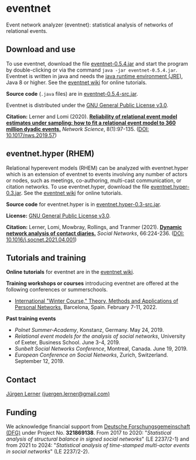 # eventnet
Event network analyzer (eventnet): statistical analysis of networks of relational events.

## Download and use
To use eventnet, download the file [eventnet-0.5.4.jar](https://github.com/juergenlerner/eventnet/raw/master/jars/eventnet-0.5.4.jar) and start the program by double-clicking or via the command `java -jar eventnet-0.5.4.jar`. Eventnet is written in java and needs the <a href="http://www.oracle.com/technetwork/java/javase/downloads/index.html">java runtime environment (JRE)</a>, Java 8 or higher. See the [eventnet wiki](https://github.com/juergenlerner/eventnet/wiki) for online tutorials.

**Source code** (```.java``` files) are in [eventnet-0.5.4-src.jar](https://github.com/juergenlerner/eventnet/raw/master/jars/eventnet-0.5.4-src.jar).

Eventnet is distributed under the [GNU General Public License v3.0](https://github.com/juergenlerner/eventnet/blob/master/LICENSE).

**Citation:** Lerner and Lomi (2020). [**Reliability of relational event model estimates under sampling: how to fit a relational event model to 360 million dyadic events.**](https://doi.org/10.1017/nws.2019.57) _Network Science_, 8(1):97-135. ([DOI: 10.1017/nws.2019.57](https://doi.org/10.1017/nws.2019.57))

## eventnet.hyper (RHEM)
Relational hyperevent models (RHEM) can be analyzed with eventnet.hyper which is an extension of eventnet to events involving any number of actors or nodes, such as meetings, co-authoring, multi-cast communication, or citation networks. To use eventnet.hyper, download the file [eventnet.hyper-0.3.jar](https://github.com/juergenlerner/eventnet/raw/master/jars/eventnet.hyper-0.3.jar). See the [eventnet wiki](https://github.com/juergenlerner/eventnet/wiki) for online tutorials.

**Source code** for eventnet.hyper is in [eventnet.hyper-0.3-src.jar](https://github.com/juergenlerner/eventnet/raw/master/jars/eventnet.hyper-0.3-src.jar).

**License:** [GNU General Public License v3.0](https://github.com/juergenlerner/eventnet/blob/master/LICENSE).

**Citation:** Lerner, Lomi, Mowbray, Rollings, and Tranmer (2021). [**Dynamic network analysis of contact diaries.**](https://doi.org/10.1016/j.socnet.2021.04.001) _Social Networks_, 66:224-236. ([DOI: 10.1016/j.socnet.2021.04.001](https://doi.org/10.1016/j.socnet.2021.04.001))

## Tutorials and training 
**Online tutorials** for eventnet are in the [eventnet wiki](https://github.com/juergenlerner/eventnet/wiki).

**Training workshops or courses** introducing eventnet are offered at the following conferences or summerschools.
* [International "Winter Course," Theory, Methods and Applications of Personal Networks](https://sway.office.com/1TpXMhGqKa7fTsAC), Barcelona, Spain. February 7-11, 2022.

**Past training events** 

* _Polnet Summer-Academy_, Konstanz, Germany. May 24, 2019.
* _Relational event models for the analysis of social networks_, University of Exeter, Business School. June 3-4, 2019.
* _Sunbelt Social Networks Conference_, Montreal, Canada. June 19, 2019.
* _European Conference on Social Networks_, Zurich, Switzerland. September 12, 2019.

## Contact
[J&uuml;rgen Lerner](https://github.com/juergenlerner) [(juergen.lerner@gmail.com)](mailto:juergen.lerner@gmail.com)

## Funding
We acknowledge financial support from [Deutsche Forschungsgemeinschaft (DFG)](http://www.dfg.de/en/) under Project No. **321869138**. From 2017 to 2020: "_Statistical analysis of structural balance in signed social networks_" (LE 2237/2-1) and from 2021 to 2024: "_Statistical analysis of time-stamped multi-actor events in social networks_" (LE 2237/2-2).
